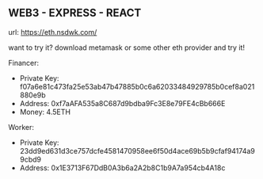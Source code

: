## WEB3 - EXPRESS - REACT
url: https://eth.nsdwk.com/

want to try it?
download metamask or some other eth provider and try it!

Financer: 
 - Private Key: f07a6e81c473fa25e53ab47b47885b0c6a62033484929785b0cef8a021880e9b
 - Address: 0xf7aAFA535a8C687d9bdba9Fc3E8e79FE4cBb666E
 - Money: 4.5ETH

Worker: 
 - Private Key: 23dd9ed631d3ce757dcfe4581470958ee6f50d4ace69b5b9cfaf94174a99cbd9
 - Address: 0x1E3713F67DdB0A3b6a2A2b8C1b9A7a954cb4A18c
 
